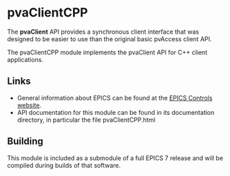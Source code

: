 # pvaClientCPP

The **pvaClient** API provides a synchronous client interface that was designed to be easier to use than the original basic pvAccess client API.

The pvaClientCPP module implements the pvaClient API for C++ client applications.

## Links

- General information about EPICS can be found at the
  [EPICS Controls website](https://epics-controls.org).
- API documentation for this module can be found in its
  documentation directory, in particular the file
  pvaClientCPP.html

## Building

This module is included as a submodule of a full EPICS 7 release and will be compiled during builds of that software.
